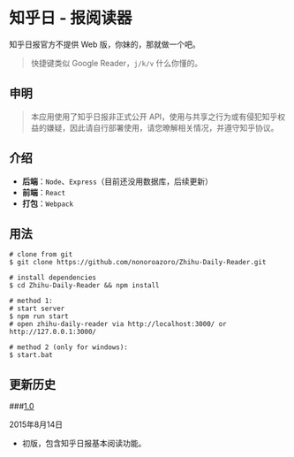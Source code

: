 # 知乎日 - 报阅读器

知乎日报官方不提供 Web 版，你妹的，那就做一个吧。
> 快捷键类似 Google Reader，`j/k/v` 什么你懂的。

## 申明

> 本应用使用了知乎日报非正式公开 API，使用与共享之行为或有侵犯知乎权益的嫌疑，因此请自行部署使用，请您暸解相关情况，并遵守知乎协议。

## 介绍

- **后端**：`Node`、`Express`（目前还没用数据库，后续更新）
- **前端**：`React`
- **打包**：`Webpack`

## 用法

    # clone from git
    $ git clone https://github.com/nonoroazoro/Zhihu-Daily-Reader.git

    # install dependencies
    $ cd Zhihu-Daily-Reader && npm install

    # method 1:
    # start server
    $ npm run start
    # open zhihu-daily-reader via http://localhost:3000/ or http://127.0.0.1:3000/

    # method 2 (only for windows):
    $ start.bat

## 更新历史

###<a href="#v1.0" id="v1.0">1.0</a>

2015年8月14日

- 初版，包含知乎日报基本阅读功能。